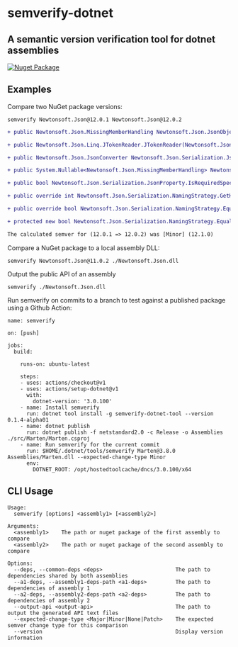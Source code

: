 # semverify-dotnet
## A semantic version verification tool for dotnet assemblies

[![Nuget Package](https://badgen.net/nuget/v/semverify-dotnet-tool)](https://www.nuget.org/packages/semverify-dotnet-tool/)

## Examples

Compare two NuGet package versions:

```console
semverify Newtonsoft.Json@12.0.1 Newtonsoft.Json@12.0.2
```

```diff
+ public Newtonsoft.Json.MissingMemberHandling Newtonsoft.Json.JsonObjectAttribute.MissingMemberHandling { get; set; }

+ public Newtonsoft.Json.Linq.JTokenReader.JTokenReader(Newtonsoft.Json.Linq.JToken token, string initialPath) { }

+ public Newtonsoft.Json.JsonConverter Newtonsoft.Json.Serialization.JsonContract.InternalConverter { get; internal set; }

+ public System.Nullable<Newtonsoft.Json.MissingMemberHandling> Newtonsoft.Json.Serialization.JsonObjectContract.MissingMemberHandling { get; set; }

+ public bool Newtonsoft.Json.Serialization.JsonProperty.IsRequiredSpecified { get; }

+ public override int Newtonsoft.Json.Serialization.NamingStrategy.GetHashCode() { }

+ public override bool Newtonsoft.Json.Serialization.NamingStrategy.Equals(object obj) { }

+ protected new bool Newtonsoft.Json.Serialization.NamingStrategy.Equals(Newtonsoft.Json.Serialization.NamingStrategy other) { }

The calculated semver for (12.0.1 => 12.0.2) was [Minor] (12.1.0)
```

Compare a NuGet package to a local assembly DLL:

```console
semverify Newtonsoft.Json@11.0.2 ./Newtonsoft.Json.dll
```

Output the public API of an assembly

```console
semverify ./Newtonsoft.Json.dll
```


Run semverify on commits to a branch to test against a published package using a Github Action:

```
name: semverify

on: [push]

jobs:
  build:

    runs-on: ubuntu-latest
    
    steps:
    - uses: actions/checkout@v1
    - uses: actions/setup-dotnet@v1
      with:
        dotnet-version: '3.0.100'
    - name: Install semverify
      run: dotnet tool install -g semverify-dotnet-tool --version 0.1.4-alpha01
    - name: dotnet publish
      run: dotnet publish -f netstandard2.0 -c Release -o Assemblies ./src/Marten/Marten.csproj
    - name: Run semverify for the current commit
      run: $HOME/.dotnet/tools/semverify Marten@3.8.0 Assemblies/Marten.dll --expected-change-type Minor
      env:
        DOTNET_ROOT: /opt/hostedtoolcache/dncs/3.0.100/x64
```

## CLI Usage

```
Usage:
  semverify [options] <assembly1> [<assembly2>]

Arguments:
  <assembly1>    The path or nuget package of the first assembly to compare
  <assembly2>    The path or nuget package of the second assembly to compare

Options:
  --deps, --common-deps <deps>                       The path to dependencies shared by both assemblies
  --a1-deps, --assembly1-deps-path <a1-deps>         The path to dependencies of assembly 1
  --a2-deps, --assembly2-deps-path <a2-deps>         The path to dependencies of assembly 2
  --output-api <output-api>                          The path to output the generated API text files
  --expected-change-type <Major|Minor|None|Patch>    The expected semver change type for this comparison
  --version                                          Display version information
  ```
